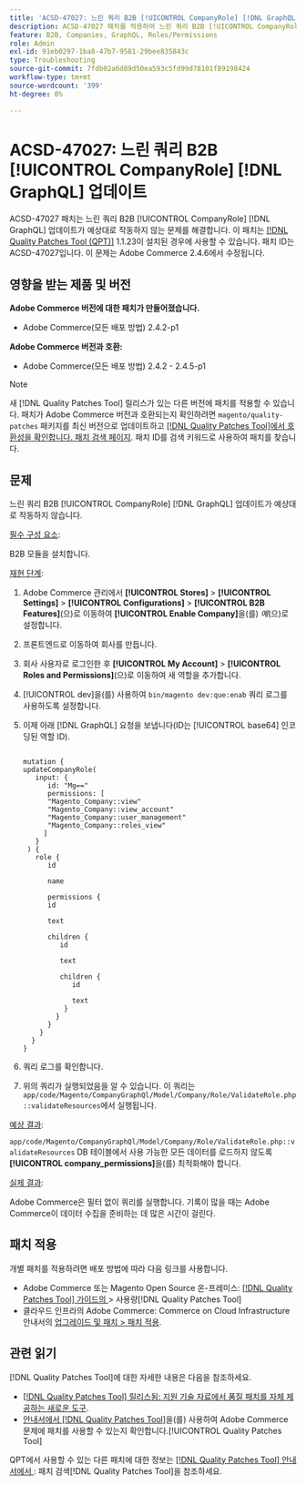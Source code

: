 ```yaml
---
title: 'ACSD-47027: 느린 쿼리 B2B [!UICONTROL CompanyRole] [!DNL GraphQL] 업데이트'
description: ACSD-47027 패치를 적용하여 느린 쿼리 B2B [!UICONTROL CompanyRole] [!DNL GraphQL] 업데이트가 있는 Adobe Commerce 문제를 해결합니다.
feature: B2B, Companies, GraphQL, Roles/Permissions
role: Admin
exl-id: 91eb0297-1ba8-47b7-9581-29bee835843c
type: Troubleshooting
source-git-commit: 7fdb02a6d89d50ea593c5fd99d78101f89198424
workflow-type: tm+mt
source-wordcount: '399'
ht-degree: 0%

---
```


# ACSD-47027: 느린 쿼리 B2B [!UICONTROL CompanyRole] [!DNL GraphQL] 업데이트

ACSD-47027 패치는 느린 쿼리 B2B [!UICONTROL CompanyRole] [!DNL GraphQL] 업데이트가 예상대로 작동하지 않는 문제를 해결합니다. 이 패치는 [[!DNL Quality Patches Tool (QPT)]](https://experienceleague.adobe.com/en/docs/commerce-operations/tools/quality-patches-tool/quality-patches-tool-to-self-serve-quality-patches) 1.1.23이 설치된 경우에 사용할 수 있습니다. 패치 ID는 ACSD-47027입니다. 이 문제는 Adobe Commerce 2.4.6에서 수정됩니다.

## 영향을 받는 제품 및 버전

**Adobe Commerce 버전에 대한 패치가 만들어졌습니다.**
* Adobe Commerce(모든 배포 방법) 2.4.2-p1

**Adobe Commerce 버전과 호환:**
* Adobe Commerce(모든 배포 방법) 2.4.2 - 2.4.5-p1

>[!NOTE]
>
>새 [!DNL Quality Patches Tool] 릴리스가 있는 다른 버전에 패치를 적용할 수 있습니다. 패치가 Adobe Commerce 버전과 호환되는지 확인하려면 `magento/quality-patches` 패키지를 최신 버전으로 업데이트하고 [[!DNL Quality Patches Tool]에서 호환성을 확인합니다. 패치 검색 페이지](https://experienceleague.adobe.com/tools/commerce-quality-patches/index.html). 패치 ID를 검색 키워드로 사용하여 패치를 찾습니다.

## 문제

느린 쿼리 B2B [!UICONTROL CompanyRole] [!DNL GraphQL] 업데이트가 예상대로 작동하지 않습니다.

<u>필수 구성 요소</u>:

B2B 모듈을 설치합니다.

<u>재현 단계</u>:

1. Adobe Commerce 관리에서 **[!UICONTROL Stores]** > **[!UICONTROL Settings]** > **[!UICONTROL Configurations]** > **[!UICONTROL B2B Features]**(으)로 이동하여 **[!UICONTROL Enable Company]**&#x200B;을(를) _예_(으)로 설정합니다.
1. 프론트엔드로 이동하여 회사를 만듭니다.
1. 회사 사용자로 로그인한 후 **[!UICONTROL My Account]** > **[!UICONTROL Roles and Permissions]**(으)로 이동하여 새 역할을 추가합니다.
1. [!UICONTROL dev]을(를) 사용하여 `bin/magento dev:que:enab` 쿼리 로그를 사용하도록 설정합니다.
1. 이제 아래 [!DNL GraphQL] 요청을 보냅니다(ID는 [!UICONTROL base64] 인코딩된 역할 ID).

   <pre><code>
   mutation {
   updateCompanyRole(
      input: {
         id: "Mg=="
         permissions: [
         "Magento_Company::view"
         "Magento_Company::view_account"
         "Magento_Company::user_management"
         "Magento_Company::roles_view"
        ]
      }
    ) {
      role {
         id

         name

         permissions {
         id

         text

         children {
            id

            text

            children {
               id

               text
             }
           }
         }
       }
     }
   }
   </code></pre>

1. 쿼리 로그를 확인합니다.
1. 위의 쿼리가 실행되었음을 알 수 있습니다. 이 쿼리는 `app/code/Magento/CompanyGraphQl/Model/Company/Role/ValidateRole.php::validateResources`에서 실행됩니다.

<u>예상 결과</u>:

`app/code/Magento/CompanyGraphQl/Model/Company/Role/ValidateRole.php::validateResources` DB 테이블에서 사용 가능한 모든 데이터를 로드하지 않도록 **[!UICONTROL company_permissions]**&#x200B;을(를) 최적화해야 합니다.

<u>실제 결과</u>:

Adobe Commerce은 필터 없이 쿼리를 실행합니다. 기록이 많을 때는 Adobe Commerce이 데이터 수집을 준비하는 데 많은 시간이 걸린다.

## 패치 적용

개별 패치를 적용하려면 배포 방법에 따라 다음 링크를 사용합니다.

* Adobe Commerce 또는 Magento Open Source 온-프레미스: [[!DNL Quality Patches Tool]  가이드의 ](/help/tools/quality-patches-tool/usage.md)> 사용량[!DNL Quality Patches Tool]
* 클라우드 인프라의 Adobe Commerce: Commerce on Cloud Infrastructure 안내서의 [업그레이드 및 패치 > 패치 적용](https://experienceleague.adobe.com/docs/commerce-cloud-service/user-guide/develop/upgrade/apply-patches.html). 

## 관련 읽기

[!DNL Quality Patches Tool]에 대한 자세한 내용은 다음을 참조하세요.

* [[!DNL Quality Patches Tool] 릴리스됨: 지원 기술 자료에서 품질 패치를 자체 제공하는 새로운 도구](https://experienceleague.adobe.com/en/docs/commerce-operations/tools/quality-patches-tool/quality-patches-tool-to-self-serve-quality-patches).
* [ 안내서에서  [!DNL Quality Patches Tool]](/help/tools/quality-patches-tool/patches-available-in-qpt/check-patch-for-magento-issue-with-magento-quality-patches.md)을(를) 사용하여 Adobe Commerce 문제에 패치를 사용할 수 있는지 확인합니다.[!UICONTROL Quality Patches Tool]


QPT에서 사용할 수 있는 다른 패치에 대한 정보는 [[!DNL Quality Patches Tool] 안내서에서 ](https://experienceleague.adobe.com/tools/commerce-quality-patches/index.html): 패치 검색[!DNL Quality Patches Tool]을 참조하세요.
